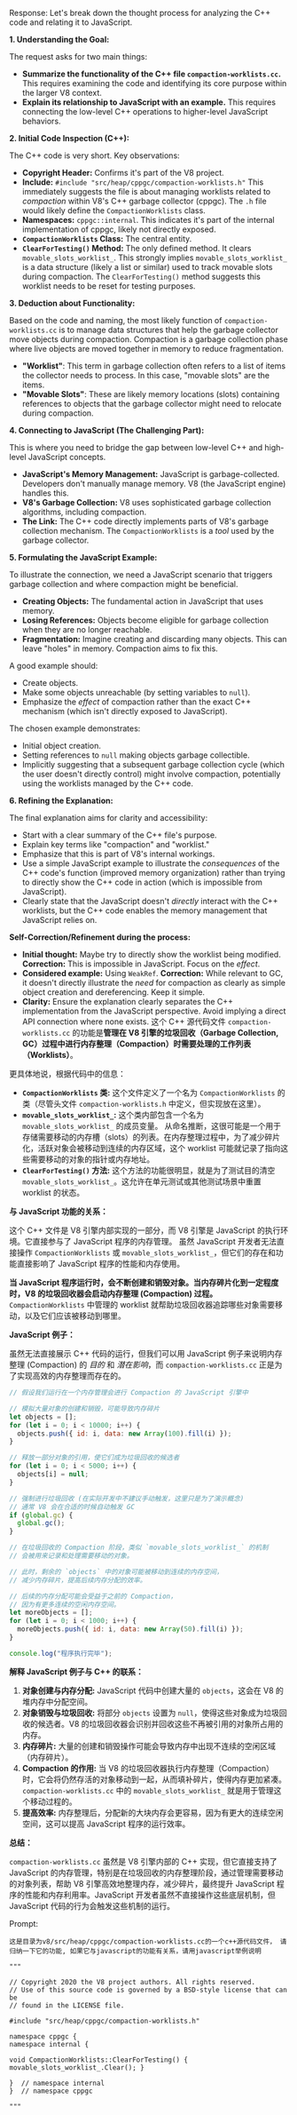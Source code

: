 Response: Let's break down the thought process for analyzing the C++ code and relating it to JavaScript.

**1. Understanding the Goal:**

The request asks for two main things:

* **Summarize the functionality of the C++ file `compaction-worklists.cc`.**  This requires examining the code and identifying its core purpose within the larger V8 context.
* **Explain its relationship to JavaScript with an example.**  This requires connecting the low-level C++ operations to higher-level JavaScript behaviors.

**2. Initial Code Inspection (C++):**

The C++ code is very short. Key observations:

* **Copyright Header:**  Confirms it's part of the V8 project.
* **Include:** `#include "src/heap/cppgc/compaction-worklists.h"`  This immediately suggests the file is about managing worklists related to *compaction* within V8's C++ garbage collector (cppgc). The `.h` file would likely define the `CompactionWorklists` class.
* **Namespaces:**  `cppgc::internal`. This indicates it's part of the internal implementation of cppgc, likely not directly exposed.
* **`CompactionWorklists` Class:**  The central entity.
* **`ClearForTesting()` Method:**  The only defined method. It clears `movable_slots_worklist_`. This strongly implies `movable_slots_worklist_` is a data structure (likely a list or similar) used to track movable slots during compaction. The `ClearForTesting()` method suggests this worklist needs to be reset for testing purposes.

**3. Deduction about Functionality:**

Based on the code and naming, the most likely function of `compaction-worklists.cc` is to manage data structures that help the garbage collector move objects during compaction. Compaction is a garbage collection phase where live objects are moved together in memory to reduce fragmentation.

* **"Worklist"**:  This term in garbage collection often refers to a list of items the collector needs to process. In this case, "movable slots" are the items.
* **"Movable Slots"**: These are likely memory locations (slots) containing references to objects that the garbage collector might need to relocate during compaction.

**4. Connecting to JavaScript (The Challenging Part):**

This is where you need to bridge the gap between low-level C++ and high-level JavaScript concepts.

* **JavaScript's Memory Management:**  JavaScript is garbage-collected. Developers don't manually manage memory. V8 (the JavaScript engine) handles this.
* **V8's Garbage Collection:** V8 uses sophisticated garbage collection algorithms, including compaction.
* **The Link:**  The C++ code directly implements parts of V8's garbage collection mechanism. The `CompactionWorklists` is a *tool* used by the garbage collector.

**5. Formulating the JavaScript Example:**

To illustrate the connection, we need a JavaScript scenario that triggers garbage collection and where compaction might be beneficial.

* **Creating Objects:**  The fundamental action in JavaScript that uses memory.
* **Losing References:**  Objects become eligible for garbage collection when they are no longer reachable.
* **Fragmentation:**  Imagine creating and discarding many objects. This can leave "holes" in memory. Compaction aims to fix this.

A good example should:

* Create objects.
* Make some objects unreachable (by setting variables to `null`).
* Emphasize the *effect* of compaction rather than the exact C++ mechanism (which isn't directly exposed to JavaScript).

The chosen example demonstrates:

* Initial object creation.
* Setting references to `null` making objects garbage collectible.
* Implicitly suggesting that a subsequent garbage collection cycle (which the user doesn't directly control) might involve compaction, potentially using the worklists managed by the C++ code.

**6. Refining the Explanation:**

The final explanation aims for clarity and accessibility:

* Start with a clear summary of the C++ file's purpose.
* Explain key terms like "compaction" and "worklist."
* Emphasize that this is part of V8's internal workings.
* Use a simple JavaScript example to illustrate the *consequences* of the C++ code's function (improved memory organization) rather than trying to directly show the C++ code in action (which is impossible from JavaScript).
* Clearly state that the JavaScript doesn't *directly* interact with the C++ worklists, but the C++ code enables the memory management that JavaScript relies on.

**Self-Correction/Refinement during the process:**

* **Initial thought:**  Maybe try to directly show the worklist being modified. **Correction:** This is impossible in JavaScript. Focus on the *effect*.
* **Considered example:**  Using `WeakRef`. **Correction:** While relevant to GC, it doesn't directly illustrate the *need* for compaction as clearly as simple object creation and dereferencing. Keep it simple.
* **Clarity:** Ensure the explanation clearly separates the C++ implementation from the JavaScript perspective. Avoid implying a direct API connection where none exists.
这个 C++ 源代码文件 `compaction-worklists.cc` 的功能是**管理在 V8 引擎的垃圾回收（Garbage Collection, GC）过程中进行内存整理（Compaction）时需要处理的工作列表（Worklists）**。

更具体地说，根据代码中的信息：

* **`CompactionWorklists` 类:**  这个文件定义了一个名为 `CompactionWorklists` 的类（尽管头文件 `compaction-worklists.h` 中定义，但实现放在这里）。
* **`movable_slots_worklist_`:**  这个类内部包含一个名为 `movable_slots_worklist_` 的成员变量。 从命名推断，这很可能是一个用于存储需要移动的内存槽（slots）的列表。在内存整理过程中，为了减少碎片化，活跃对象会被移动到连续的内存区域，这个 worklist 可能就记录了指向这些需要移动的对象的指针或内存地址。
* **`ClearForTesting()` 方法:**  这个方法的功能很明显，就是为了测试目的清空 `movable_slots_worklist_`。这允许在单元测试或其他测试场景中重置 worklist 的状态。

**与 JavaScript 功能的关系：**

这个 C++ 文件是 V8 引擎内部实现的一部分，而 V8 引擎是 JavaScript 的执行环境。它直接参与了 JavaScript 程序的内存管理。  虽然 JavaScript 开发者无法直接操作 `CompactionWorklists` 或 `movable_slots_worklist_`，但它们的存在和功能直接影响了 JavaScript 程序的性能和内存使用。

**当 JavaScript 程序运行时，会不断创建和销毁对象。当内存碎片化到一定程度时，V8 的垃圾回收器会启动内存整理 (Compaction) 过程。**  `CompactionWorklists` 中管理的 worklist 就帮助垃圾回收器追踪哪些对象需要移动，以及它们应该被移动到哪里。

**JavaScript 例子：**

虽然无法直接展示 C++ 代码的运行，但我们可以用 JavaScript 例子来说明内存整理 (Compaction) 的 *目的* 和 *潜在影响*，而 `compaction-worklists.cc` 正是为了实现高效的内存整理而存在的。

```javascript
// 假设我们运行在一个内存管理会进行 Compaction 的 JavaScript 引擎中

// 模拟大量对象的创建和销毁，可能导致内存碎片
let objects = [];
for (let i = 0; i < 10000; i++) {
  objects.push({ id: i, data: new Array(100).fill(i) });
}

// 释放一部分对象的引用，使它们成为垃圾回收的候选者
for (let i = 0; i < 5000; i++) {
  objects[i] = null;
}

// 强制进行垃圾回收 (在实际开发中不建议手动触发，这里只是为了演示概念)
// 通常 V8 会在合适的时候自动触发 GC
if (global.gc) {
  global.gc();
}

// 在垃圾回收的 Compaction 阶段，类似 `movable_slots_worklist_` 的机制
// 会被用来记录和处理需要移动的对象。

// 此时，剩余的 `objects` 中的对象可能被移动到连续的内存空间，
// 减少内存碎片，提高后续内存分配的效率。

// 后续的内存分配可能会受益于之前的 Compaction，
// 因为有更多连续的空闲内存空间。
let moreObjects = [];
for (let i = 0; i < 1000; i++) {
  moreObjects.push({ id: i, data: new Array(50).fill(i) });
}

console.log("程序执行完毕");
```

**解释 JavaScript 例子与 C++ 的联系：**

1. **对象创建与内存分配:**  JavaScript 代码中创建大量的 `objects`，这会在 V8 的堆内存中分配空间。
2. **对象销毁与垃圾回收:** 将部分 `objects` 设置为 `null`，使得这些对象成为垃圾回收的候选者。V8 的垃圾回收器会识别并回收这些不再被引用的对象所占用的内存。
3. **内存碎片:**  大量的创建和销毁操作可能会导致内存中出现不连续的空闲区域（内存碎片）。
4. **Compaction 的作用:** 当 V8 的垃圾回收器执行内存整理（Compaction）时，它会将仍然存活的对象移动到一起，从而填补碎片，使得内存更加紧凑。 `compaction-worklists.cc` 中的 `movable_slots_worklist_` 就是用于管理这个移动过程的。
5. **提高效率:**  内存整理后，分配新的大块内存会更容易，因为有更大的连续空闲空间，这可以提高 JavaScript 程序的运行效率。

**总结：**

`compaction-worklists.cc` 虽然是 V8 引擎内部的 C++ 实现，但它直接支持了 JavaScript 的内存管理，特别是在垃圾回收的内存整理阶段，通过管理需要移动的对象列表，帮助 V8 引擎高效地整理内存，减少碎片，最终提升 JavaScript 程序的性能和内存利用率。JavaScript 开发者虽然不直接操作这些底层机制，但 JavaScript 代码的行为会触发这些机制的运行。

Prompt: 
```
这是目录为v8/src/heap/cppgc/compaction-worklists.cc的一个c++源代码文件， 请归纳一下它的功能, 如果它与javascript的功能有关系，请用javascript举例说明

"""

// Copyright 2020 the V8 project authors. All rights reserved.
// Use of this source code is governed by a BSD-style license that can be
// found in the LICENSE file.

#include "src/heap/cppgc/compaction-worklists.h"

namespace cppgc {
namespace internal {

void CompactionWorklists::ClearForTesting() { movable_slots_worklist_.Clear(); }

}  // namespace internal
}  // namespace cppgc

"""

```
